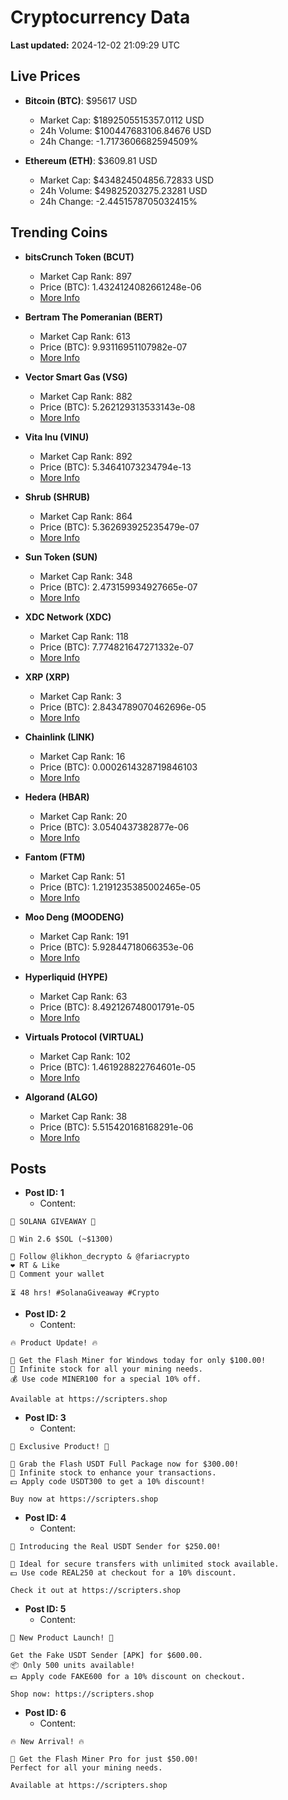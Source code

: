 # Cryptocurrency Data

**Last updated:** 2024-12-02 21:09:29 UTC

## Live Prices
- **Bitcoin (BTC)**: $95617 USD
  - Market Cap: $1892505515357.0112 USD
  - 24h Volume: $100447683106.84676 USD
  - 24h Change: -1.7173606682594509%

- **Ethereum (ETH)**: $3609.81 USD
  - Market Cap: $434824504856.72833 USD
  - 24h Volume: $49825203275.23281 USD
  - 24h Change: -2.4451578705032415%

## Trending Coins
- **bitsCrunch Token (BCUT)**
  - Market Cap Rank: 897
  - Price (BTC): 1.4324124082661248e-06
  - [More Info](https://www.coingecko.com/en/coins/bitscrunch-token)

- **Bertram The Pomeranian (BERT)**
  - Market Cap Rank: 613
  - Price (BTC): 9.93116951107982e-07
  - [More Info](https://www.coingecko.com/en/coins/bertram-the-pomeranian)

- **Vector Smart Gas (VSG)**
  - Market Cap Rank: 882
  - Price (BTC): 5.262129313533143e-08
  - [More Info](https://www.coingecko.com/en/coins/vector-smart-gas)

- **Vita Inu (VINU)**
  - Market Cap Rank: 892
  - Price (BTC): 5.34641073234794e-13
  - [More Info](https://www.coingecko.com/en/coins/vita-inu)

- **Shrub (SHRUB)**
  - Market Cap Rank: 864
  - Price (BTC): 5.362693925235479e-07
  - [More Info](https://www.coingecko.com/en/coins/shrub)

- **Sun Token (SUN)**
  - Market Cap Rank: 348
  - Price (BTC): 2.473159934927665e-07
  - [More Info](https://www.coingecko.com/en/coins/sun-token)

- **XDC Network (XDC)**
  - Market Cap Rank: 118
  - Price (BTC): 7.774821647271332e-07
  - [More Info](https://www.coingecko.com/en/coins/xdc-network)

- **XRP (XRP)**
  - Market Cap Rank: 3
  - Price (BTC): 2.8434789070462696e-05
  - [More Info](https://www.coingecko.com/en/coins/xrp)

- **Chainlink (LINK)**
  - Market Cap Rank: 16
  - Price (BTC): 0.0002614328719846103
  - [More Info](https://www.coingecko.com/en/coins/chainlink)

- **Hedera (HBAR)**
  - Market Cap Rank: 20
  - Price (BTC): 3.0540437382877e-06
  - [More Info](https://www.coingecko.com/en/coins/hedera)

- **Fantom (FTM)**
  - Market Cap Rank: 51
  - Price (BTC): 1.2191235385002465e-05
  - [More Info](https://www.coingecko.com/en/coins/fantom)

- **Moo Deng (MOODENG)**
  - Market Cap Rank: 191
  - Price (BTC): 5.92844718066353e-06
  - [More Info](https://www.coingecko.com/en/coins/moo-deng)

- **Hyperliquid (HYPE)**
  - Market Cap Rank: 63
  - Price (BTC): 8.492126748001791e-05
  - [More Info](https://www.coingecko.com/en/coins/hyperliquid)

- **Virtuals Protocol (VIRTUAL)**
  - Market Cap Rank: 102
  - Price (BTC): 1.461928822764601e-05
  - [More Info](https://www.coingecko.com/en/coins/virtual-protocol)

- **Algorand (ALGO)**
  - Market Cap Rank: 38
  - Price (BTC): 5.515420168168291e-06
  - [More Info](https://www.coingecko.com/en/coins/algorand)

## Posts
- **Post ID: 1**
  - Content:
```
🚀 SOLANA GIVEAWAY 🚀

🎁 Win 2.6 $SOL (~$1300)

🤝 Follow @likhon_decrypto & @fariacrypto
❤️ RT & Like
💬 Comment your wallet

⏳ 48 hrs! #SolanaGiveaway #Crypto
```

- **Post ID: 2**
  - Content:
```
🔥 Product Update! 🔥

🚀 Get the Flash Miner for Windows today for only $100.00!
🔋 Infinite stock for all your mining needs.
💰 Use code MINER100 for a special 10% off.

Available at https://scripters.shop
```

- **Post ID: 3**
  - Content:
```
🎁 Exclusive Product! 🎁

💸 Grab the Flash USDT Full Package now for $300.00!
🎉 Infinite stock to enhance your transactions.
💵 Apply code USDT300 to get a 10% discount!

Buy now at https://scripters.shop
```

- **Post ID: 4**
  - Content:
```
💎 Introducing the Real USDT Sender for $250.00!

💼 Ideal for secure transfers with unlimited stock available.
💵 Use code REAL250 at checkout for a 10% discount.

Check it out at https://scripters.shop
```

- **Post ID: 5**
  - Content:
```
🚀 New Product Launch! 🚀

Get the Fake USDT Sender [APK] for $600.00.
📦 Only 500 units available!
💵 Apply code FAKE600 for a 10% discount on checkout.

Shop now: https://scripters.shop
```

- **Post ID: 6**
  - Content:
```
🔥 New Arrival! 🔥

💸 Get the Flash Miner Pro for just $50.00!
Perfect for all your mining needs.

Available at https://scripters.shop
```

